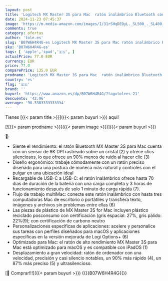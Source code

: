 ```yaml
---
layout: post
title: 'Logitech MX Master 3S para Mac  ratón inalámbrico Bluetooth con desplazamiento ultrarrápido  ergonómico  8K DPI  seguimiento de cristal  clics silenciosos  USB-C  Apple  iPad  gris espacial'
date: 2024-11-23 07:45:37
image: 'https://m.media-amazon.com/images/I/31rSHqDEOyL._SL500_._SL400_.jpg'
comments: true
category: ofertas
author: 'tole.es'
slug: 'B07W6H4R4G-es Logitech MX Master 3S para Mac ratón inalámbrico Bluetooth...'
sku: 'B07W6H4R4G-es'
tags: [ 'apple','ipad','🇪🇸', ]
actualPrice: 77.0 EUR
currency: EUR
price: 77.0
comparePrice: 135.0 EUR
prodname: 'Logitech MX Master 3S para Mac  ratón inalámbrico Bluetooth con desplazamiento ultrarrápido  ergonómico  8K DPI  seguimiento de cristal  clics silenciosos  USB-C  Apple  iPad  gris espacial'
country: 'es'
flag: '🇪🇸'
brand: ''
buyurl: 'https://www.amazon.es/dp/B07W6H4R4G/?tag=tolees-21'
descuento: '42.96'
average: '90.3383333333334'
---
```


Tienes [{{< param title >}}]({{< param buyurl >}}) aqui!

[![{{< param prodname >}}]({{< param image >}})]({{< param buyurl >}})

🔎:

- Siente el rendimiento: el ratón Bluetooth MX Master 3S para Mac cuenta con un sensor de 8K DPI rastreado sobre un cristal (2) y ofrece clics silenciosos, lo que ofrece un 90% menos de ruido al hacer clic (3)
- Diseño ergonómico: trabaje cómodamente con un ratón preciso diseñado para una postura de muñeca más natural y controles con el pulgar en una ubicación ideal
- Recargable de USB-C a USB-C: el ratón inalámbrico ofrece hasta 70 días de duración de la batería con una carga completa y 3 horas de funcionamiento después de solo 1 minuto de carga rápida (7).
- Flujo de trabajo multiMac: conecte este ratón inalámbrico con hasta tres computadoras Mac de escritorio o portátiles y transfiera texto, imágenes y archivos sin problemas entre ellas (6)
- Las piezas de plástico de MX Master 3S for Mac incluyen plástico reciclado posconsumo con certificación (gris espacial: 27%, gris pálido: 22%(9); con certificación de carbono neutro
- Personalizaciones específicas de aplicaciones: acelere y personalice sus tareas con perfiles diseñados para macOS y aplicaciones específicas en la versión mejorada de Logi Options+ (6)
- Optimizado para Mac: el ratón de alto rendimiento MX Master 3S para Mac está optimizado para macOS y es compatible con iPadOS (1)
- Desplazamiento a gran velocidad: ratón de ordenador con una velocidad, precisión y casi silencio notables, un 90% más rápido (4), un 87% más preciso (5) y ultrasilencioso.

[🛒 Comprar!!!]({{< param buyurl >}})
{{<world>}}B07W6H4R4G{{</world>}}
